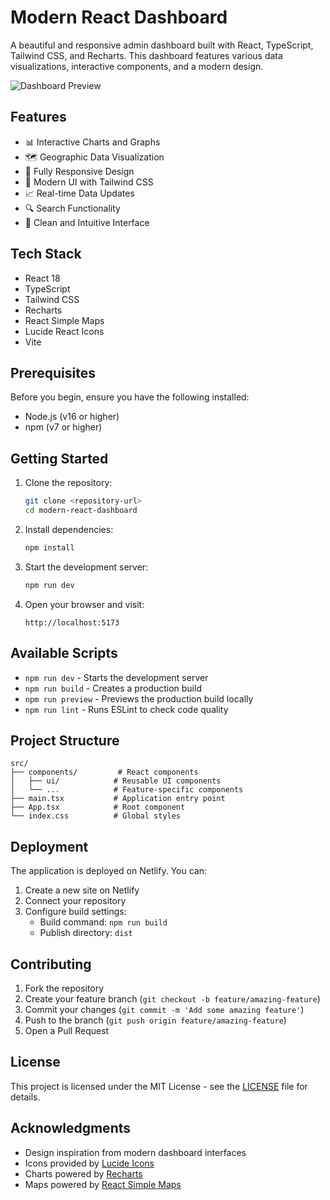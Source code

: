 # Modern React Dashboard

A beautiful and responsive admin dashboard built with React, TypeScript, Tailwind CSS, and Recharts. This dashboard features various data visualizations, interactive components, and a modern design.

![Dashboard Preview](https://images.unsplash.com/photo-1551288049-bebda4e38f71?auto=format&fit=crop&q=80&w=2000)

## Features

- 📊 Interactive Charts and Graphs
- 🗺️ Geographic Data Visualization
- 📱 Fully Responsive Design
- 🎨 Modern UI with Tailwind CSS
- 📈 Real-time Data Updates
- 🔍 Search Functionality
- 🌙 Clean and Intuitive Interface

## Tech Stack

- React 18
- TypeScript
- Tailwind CSS
- Recharts
- React Simple Maps
- Lucide React Icons
- Vite

## Prerequisites

Before you begin, ensure you have the following installed:
- Node.js (v16 or higher)
- npm (v7 or higher)

## Getting Started

1. Clone the repository:
   ```bash
   git clone <repository-url>
   cd modern-react-dashboard
   ```

2. Install dependencies:
   ```bash
   npm install
   ```

3. Start the development server:
   ```bash
   npm run dev
   ```

4. Open your browser and visit:
   ```
   http://localhost:5173
   ```

## Available Scripts

- `npm run dev` - Starts the development server
- `npm run build` - Creates a production build
- `npm run preview` - Previews the production build locally
- `npm run lint` - Runs ESLint to check code quality

## Project Structure

```
src/
├── components/         # React components
│   ├── ui/            # Reusable UI components
│   └── ...            # Feature-specific components
├── main.tsx           # Application entry point
├── App.tsx            # Root component
└── index.css          # Global styles
```

## Deployment

The application is deployed on Netlify. You can:

1. Create a new site on Netlify
2. Connect your repository
3. Configure build settings:
   - Build command: `npm run build`
   - Publish directory: `dist`

## Contributing

1. Fork the repository
2. Create your feature branch (`git checkout -b feature/amazing-feature`)
3. Commit your changes (`git commit -m 'Add some amazing feature'`)
4. Push to the branch (`git push origin feature/amazing-feature`)
5. Open a Pull Request

## License

This project is licensed under the MIT License - see the [LICENSE](LICENSE) file for details.

## Acknowledgments

- Design inspiration from modern dashboard interfaces
- Icons provided by [Lucide Icons](https://lucide.dev)
- Charts powered by [Recharts](https://recharts.org)
- Maps powered by [React Simple Maps](https://www.react-simple-maps.io)
